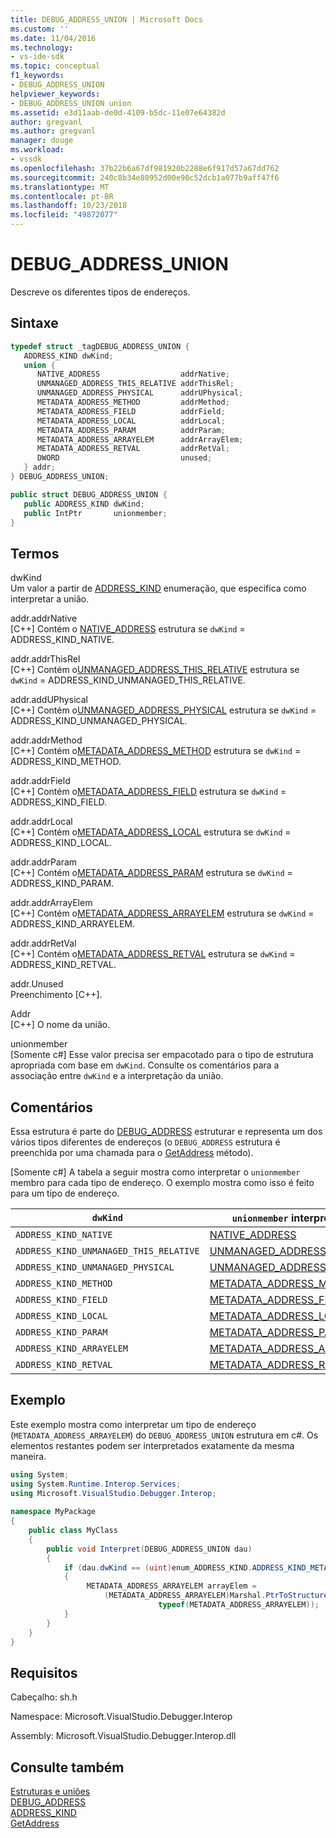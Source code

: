 ```yaml
---
title: DEBUG_ADDRESS_UNION | Microsoft Docs
ms.custom: ''
ms.date: 11/04/2016
ms.technology:
- vs-ide-sdk
ms.topic: conceptual
f1_keywords:
- DEBUG_ADDRESS_UNION
helpviewer_keywords:
- DEBUG_ADDRESS_UNION union
ms.assetid: e3d11aab-de0d-4109-b5dc-11e07e64382d
author: gregvanl
ms.author: gregvanl
manager: douge
ms.workload:
- vssdk
ms.openlocfilehash: 37b22b6a67df981920b2288e6f917d57a67dd762
ms.sourcegitcommit: 240c8b34e80952d00e90c52dcb1a077b9aff47f6
ms.translationtype: MT
ms.contentlocale: pt-BR
ms.lasthandoff: 10/23/2018
ms.locfileid: "49872077"
---
```

# <a name="debugaddressunion"></a>DEBUG_ADDRESS_UNION
Descreve os diferentes tipos de endereços.  
  
## <a name="syntax"></a>Sintaxe  
  
```cpp  
typedef struct _tagDEBUG_ADDRESS_UNION {  
   ADDRESS_KIND dwKind;  
   union {  
      NATIVE_ADDRESS                  addrNative;  
      UNMANAGED_ADDRESS_THIS_RELATIVE addrThisRel;  
      UNMANAGED_ADDRESS_PHYSICAL      addrUPhysical;  
      METADATA_ADDRESS_METHOD         addrMethod;  
      METADATA_ADDRESS_FIELD          addrField;  
      METADATA_ADDRESS_LOCAL          addrLocal;  
      METADATA_ADDRESS_PARAM          addrParam;  
      METADATA_ADDRESS_ARRAYELEM      addrArrayElem;  
      METADATA_ADDRESS_RETVAL         addrRetVal;  
      DWORD                           unused;  
   } addr;  
} DEBUG_ADDRESS_UNION;  
```  
  
```csharp  
public struct DEBUG_ADDRESS_UNION {  
   public ADDRESS_KIND dwKind;  
   public IntPtr       unionmember;  
}  
```  
  
## <a name="terms"></a>Termos  
 dwKind  
 Um valor a partir de [ADDRESS_KIND](../../../extensibility/debugger/reference/address-kind.md) enumeração, que especifica como interpretar a união.  
  
 addr.addrNative  
 [C++] Contém o [NATIVE_ADDRESS](../../../extensibility/debugger/reference/native-address.md) estrutura se `dwKind` = ADDRESS_KIND_NATIVE.  
  
 addr.addrThisRel  
 [C++] Contém o[UNMANAGED_ADDRESS_THIS_RELATIVE](../../../extensibility/debugger/reference/unmanaged-address-this-relative.md) estrutura se `dwKind` = ADDRESS_KIND_UNMANAGED_THIS_RELATIVE.  
  
 addr.addUPhysical  
 [C++] Contém o[UNMANAGED_ADDRESS_PHYSICAL](../../../extensibility/debugger/reference/unmanaged-address-physical.md) estrutura se `dwKind` = ADDRESS_KIND_UNMANAGED_PHYSICAL.  
  
 addr.addrMethod  
 [C++] Contém o[METADATA_ADDRESS_METHOD](../../../extensibility/debugger/reference/metadata-address-method.md) estrutura se `dwKind` = ADDRESS_KIND_METHOD.  
  
 addr.addrField  
 [C++] Contém o[METADATA_ADDRESS_FIELD](../../../extensibility/debugger/reference/metadata-address-field.md) estrutura se `dwKind` = ADDRESS_KIND_FIELD.  
  
 addr.addrLocal  
 [C++] Contém o[METADATA_ADDRESS_LOCAL](../../../extensibility/debugger/reference/metadata-address-local.md) estrutura se `dwKind` = ADDRESS_KIND_LOCAL.  
  
 addr.addrParam  
 [C++] Contém o[METADATA_ADDRESS_PARAM](../../../extensibility/debugger/reference/metadata-address-param.md) estrutura se `dwKind` = ADDRESS_KIND_PARAM.  
  
 addr.addrArrayElem  
 [C++] Contém o[METADATA_ADDRESS_ARRAYELEM](../../../extensibility/debugger/reference/metadata-address-arrayelem.md) estrutura se `dwKind` = ADDRESS_KIND_ARRAYELEM.  
  
 addr.addrRetVal  
 [C++] Contém o[METADATA_ADDRESS_RETVAL](../../../extensibility/debugger/reference/metadata-address-retval.md) estrutura se `dwKind` = ADDRESS_KIND_RETVAL.  
  
 addr.Unused  
 Preenchimento [C++].  
  
 Addr  
 [C++] O nome da união.  
  
 unionmember  
 [Somente c#] Esse valor precisa ser empacotado para o tipo de estrutura apropriada com base em `dwKind`. Consulte os comentários para a associação entre `dwKind` e a interpretação da união.  
  
## <a name="remarks"></a>Comentários  
 Essa estrutura é parte do [DEBUG_ADDRESS](../../../extensibility/debugger/reference/debug-address.md) estruturar e representa um dos vários tipos diferentes de endereços (o `DEBUG_ADDRESS` estrutura é preenchida por uma chamada para o [GetAddress](../../../extensibility/debugger/reference/idebugaddress-getaddress.md) método).  
  
 [Somente c#] A tabela a seguir mostra como interpretar o `unionmember` membro para cada tipo de endereço. O exemplo mostra como isso é feito para um tipo de endereço.  
  
|`dwKind`|`unionmember` interpretado como|  
|--------------|----------------------------------|  
|`ADDRESS_KIND_NATIVE`|[NATIVE_ADDRESS](../../../extensibility/debugger/reference/native-address.md)|  
|`ADDRESS_KIND_UNMANAGED_THIS_RELATIVE`|[UNMANAGED_ADDRESS_THIS_RELATIVE](../../../extensibility/debugger/reference/unmanaged-address-this-relative.md)|  
|`ADDRESS_KIND_UNMANAGED_PHYSICAL`|[UNMANAGED_ADDRESS_PHYSICAL](../../../extensibility/debugger/reference/unmanaged-address-physical.md)|  
|`ADDRESS_KIND_METHOD`|[METADATA_ADDRESS_METHOD](../../../extensibility/debugger/reference/metadata-address-method.md)|  
|`ADDRESS_KIND_FIELD`|[METADATA_ADDRESS_FIELD](../../../extensibility/debugger/reference/metadata-address-field.md)|  
|`ADDRESS_KIND_LOCAL`|[METADATA_ADDRESS_LOCAL](../../../extensibility/debugger/reference/metadata-address-local.md)|  
|`ADDRESS_KIND_PARAM`|[METADATA_ADDRESS_PARAM](../../../extensibility/debugger/reference/metadata-address-param.md)|  
|`ADDRESS_KIND_ARRAYELEM`|[METADATA_ADDRESS_ARRAYELEM](../../../extensibility/debugger/reference/metadata-address-arrayelem.md)|  
|`ADDRESS_KIND_RETVAL`|[METADATA_ADDRESS_RETVAL](../../../extensibility/debugger/reference/metadata-address-retval.md)|  
  
## <a name="example"></a>Exemplo  
 Este exemplo mostra como interpretar um tipo de endereço (`METADATA_ADDRESS_ARRAYELEM`) do `DEBUG_ADDRESS_UNION` estrutura em c#. Os elementos restantes podem ser interpretados exatamente da mesma maneira.  
  
```csharp  
using System;  
using System.Runtime.Interop.Services;  
using Microsoft.VisualStudio.Debugger.Interop;  
  
namespace MyPackage  
{  
    public class MyClass  
    {  
        public void Interpret(DEBUG_ADDRESS_UNION dau)  
        {  
            if (dau.dwKind == (uint)enum_ADDRESS_KIND.ADDRESS_KIND_METADATA_ARRAYELEM)  
            {  
                 METADATA_ADDRESS_ARRAYELEM arrayElem =  
                     (METADATA_ADDRESS_ARRAYELEM)Marshal.PtrToStructure(dau.unionmember,  
                                 typeof(METADATA_ADDRESS_ARRAYELEM));  
            }  
        }  
    }  
}  
```  
  
## <a name="requirements"></a>Requisitos  
 Cabeçalho: sh.h  
  
 Namespace: Microsoft.VisualStudio.Debugger.Interop  
  
 Assembly: Microsoft.VisualStudio.Debugger.Interop.dll  
  
## <a name="see-also"></a>Consulte também  
 [Estruturas e uniões](../../../extensibility/debugger/reference/structures-and-unions.md)   
 [DEBUG_ADDRESS](../../../extensibility/debugger/reference/debug-address.md)   
 [ADDRESS_KIND](../../../extensibility/debugger/reference/address-kind.md)   
 [GetAddress](../../../extensibility/debugger/reference/idebugaddress-getaddress.md)